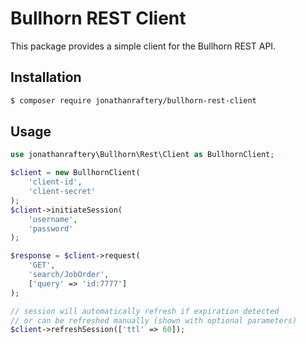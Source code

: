 # Bullhorn REST Client

This package provides a simple client for the Bullhorn REST API.

## Installation
``` bash
$ composer require jonathanraftery/bullhorn-rest-client
```

## Usage
```php
use jonathanraftery\Bullhorn\Rest\Client as BullhornClient;

$client = new BullhornClient(
    'client-id',
    'client-secret'
);
$client->initiateSession(
    'username',
    'password'
);

$response = $client->request(
    'GET',
    'search/JobOrder',
    ['query' => 'id:7777']
);

// session will automatically refresh if expiration detected
// or can be refreshed manually (shown with optional parameters)
$client->refreshSession(['ttl' => 60]);
```
